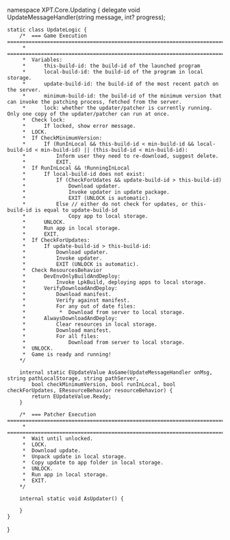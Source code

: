 namespace XPT.Core.Updating {
    delegate void UpdateMessageHandler(string message, int? progress);

    static class UpdateLogic {
		/*	=== Game Execution =======================================================================================
		 *	==========================================================================================================
		 *	Variables:
		 *		this-build-id: the build-id of the launched program
		 *		local-build-id: the build-id of the program in local storage.
		 *		update-build-id: the build-id of the most recent patch on the server.
		 *		minimum-build-id: the build-id of the minimum version that can invoke the patching process, fetched from the server.
		 *		lock: whether the updater/patcher is currently running. Only one copy of the updater/patcher can run at once.
		 *	Check lock:
		 *		If locked, show error message.
		 *	LOCK.
		 *	If CheckMinimumVersion:
		 *		If (RunInLocal && this-build-id < min-build-id && local-build-id < min-build-id) || (this-build-id < min-build-id):
		 *			Inform user they need to re-download, suggest delete.
		 *			EXIT.
		 *	If RunInLocal && !RunningInLocal
		 *		If local-build-id does not exist:
		 *			If (CheckForUdates && update-build-id > this-build-id)
		 *				Download updater.
		 *				Invoke updater in update package.
		 *				EXIT (UNLOCK is automatic).
		 *			Else // either do not check for updates, or this-build-id is equal to update-build-id
		 *				Copy app to local storage.
		 *		UNLOCK.
		 *		Run app in local storage.
		 *		EXIT.
		 *	If CheckForUpdates:
		 *		If update-build-id > this-build-id:
		 *			Download updater.
		 *			Invoke updater.
		 *			EXIT (UNLOCK is automatic).
		 *	Check ResourcesBehavior
		 *		DevEnvOnlyBuildAndDeploy:
		 *			Invoke LpkBuild, deploying apps to local storage.
		 *		VerifyDownloadAndDeploy:
		 *			Download manifest.
		 *			Verify against manifest.
		 *			For any out of date files:
		 *			 *	Download from server to local storage.
		 *		AlwaysDownloadAndDeploy:
		 *			Clear resources in local storage.
		 *			Download manifest.
		 *			For all files:
		 *				Download from server to local storage.
		 *	UNLOCK.
		 *	Game is ready and running!
		*/

		internal static EUpdateValue AsGame(UpdateMessageHandler onMsg, string pathLocalStorage, string pathServer, 
			bool checkMinimumVersion, bool runInLocal, bool checkForUpdates, EResourceBehavior resourceBehavior) {
			return EUpdateValue.Ready;
        }

		/*	=== Patcher Execution ====================================================================================
		 *	==========================================================================================================
		 *	Wait until unlocked.
		 *	LOCK.
		 *	Download update.
		 *	Unpack update in local storage.
		 *	Copy update to app folder in local storage.
		 *	UNLOCK.
		 *	Run app in local storage.
		 *	EXIT.
		*/

		internal static void AsUpdater() {

        }
	}
}
